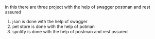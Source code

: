 in this there are three project 
with the help of swagger postman and rest assured

1) json is done with the help of swagger
2) pet store is done with the help of potman
3) spotify is done with the help of postman and rest assured 
